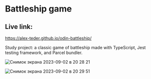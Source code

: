# Battleship game

## Live link:
https://alex-teder.github.io/odin-battleship/

Study project: a classic game of battleship made with TypeScript, Jest testing framework, and Parcel bundler.

![Снимок экрана 2023-09-02 в 20 28 21](https://github.com/Teder-kedr/odin-battleship/assets/124440529/271ec300-dbef-4d2b-8f44-91f893ce02c5)

![Снимок экрана 2023-09-02 в 20 29 51](https://github.com/Teder-kedr/odin-battleship/assets/124440529/03e51ce0-0774-41ec-8ac9-ebb0ca4419e1)
